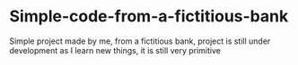 # Simple-code-from-a-fictitious-bank
Simple project made by me, from a fictitious bank, project is still under development as I learn new things, it is still very primitive
